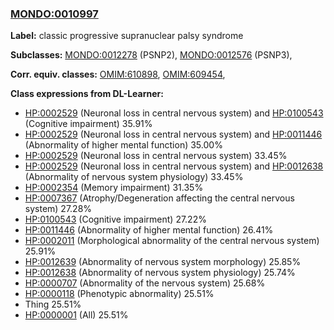 
### [MONDO:0010997](http://purl.obolibrary.org/obo/MONDO_0010997)
**Label:** classic progressive supranuclear palsy syndrome

**Subclasses:** [MONDO:0012278](http://purl.obolibrary.org/obo/MONDO_0012278) (PSNP2), [MONDO:0012576](http://purl.obolibrary.org/obo/MONDO_0012576) (PSNP3), 

**Corr. equiv. classes:** [OMIM:610898](http://purl.obolibrary.org/obo/OMIM_610898), [OMIM:609454](http://purl.obolibrary.org/obo/OMIM_609454), 

**Class expressions from DL-Learner:**

- [HP:0002529](http://purl.obolibrary.org/obo/HP_0002529) (Neuronal loss in central nervous system) and [HP:0100543](http://purl.obolibrary.org/obo/HP_0100543) (Cognitive impairment) 35.91%
- [HP:0002529](http://purl.obolibrary.org/obo/HP_0002529) (Neuronal loss in central nervous system) and [HP:0011446](http://purl.obolibrary.org/obo/HP_0011446) (Abnormality of higher mental function) 35.00%
- [HP:0002529](http://purl.obolibrary.org/obo/HP_0002529) (Neuronal loss in central nervous system) 33.45%
- [HP:0002529](http://purl.obolibrary.org/obo/HP_0002529) (Neuronal loss in central nervous system) and [HP:0012638](http://purl.obolibrary.org/obo/HP_0012638) (Abnormality of nervous system physiology) 33.45%
- [HP:0002354](http://purl.obolibrary.org/obo/HP_0002354) (Memory impairment) 31.35%
- [HP:0007367](http://purl.obolibrary.org/obo/HP_0007367) (Atrophy/Degeneration affecting the central nervous system) 27.28%
- [HP:0100543](http://purl.obolibrary.org/obo/HP_0100543) (Cognitive impairment) 27.22%
- [HP:0011446](http://purl.obolibrary.org/obo/HP_0011446) (Abnormality of higher mental function) 26.41%
- [HP:0002011](http://purl.obolibrary.org/obo/HP_0002011) (Morphological abnormality of the central nervous system) 25.91%
- [HP:0012639](http://purl.obolibrary.org/obo/HP_0012639) (Abnormality of nervous system morphology) 25.85%
- [HP:0012638](http://purl.obolibrary.org/obo/HP_0012638) (Abnormality of nervous system physiology) 25.74%
- [HP:0000707](http://purl.obolibrary.org/obo/HP_0000707) (Abnormality of the nervous system) 25.68%
- [HP:0000118](http://purl.obolibrary.org/obo/HP_0000118) (Phenotypic abnormality) 25.51%
- Thing 25.51%
- [HP:0000001](http://purl.obolibrary.org/obo/HP_0000001) (All) 25.51%


